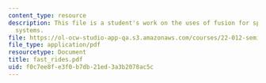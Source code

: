 ```yaml
---
content_type: resource
description: This file is a student's work on the uses of fusion for space propulsion
  systems.
file: https://ol-ocw-studio-app-qa.s3.amazonaws.com/courses/22-012-seminar-fusion-and-plasma-physics-spring-2006/f0c7ee8fe3f0b7db21ed3a3b2078ac5c_fast_rides.pdf
file_type: application/pdf
resourcetype: Document
title: fast_rides.pdf
uid: f0c7ee8f-e3f0-b7db-21ed-3a3b2078ac5c
---
```

